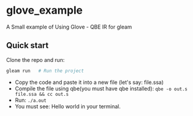 # glove_example

A Small example of Using Glove - QBE IR for gleam

## Quick start

Clone the repo and run:

```sh
gleam run   # Run the project
```

- Copy the code and paste it into a new file (let's say: file.ssa)
- Compile the file using qbe(you must have qbe installed): `qbe -o out.s file.ssa && cc out.s`
- Run: `./a.out`
- You must see: Hello world in your terminal.


